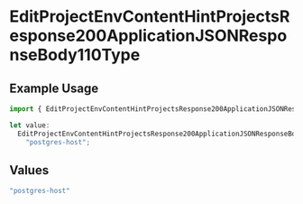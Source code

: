 # EditProjectEnvContentHintProjectsResponse200ApplicationJSONResponseBody110Type

## Example Usage

```typescript
import { EditProjectEnvContentHintProjectsResponse200ApplicationJSONResponseBody110Type } from "@vercel/sdk/models/operations/editprojectenv.js";

let value:
  EditProjectEnvContentHintProjectsResponse200ApplicationJSONResponseBody110Type =
    "postgres-host";
```

## Values

```typescript
"postgres-host"
```